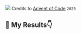![](https://blog.pythondiscord.com/content/images/2021/03/AoC_banner.png)
Credits to [Advent of Code](https://adventofcode.com/) `2023`
## 🙈 My Results👇
